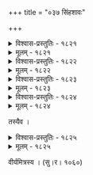 +++
title = "०३७ सिंहशावः"

+++



<details><summary>विश्वास-प्रस्तुतिः - १८२१</summary>

नाभ्यस्तम् आक्रमणम् अङ्कुरिता न दंष्ट्रा  
स्फीतं न वर्ष्म नखरैर् द्रढिमा न लब्धः ।  
नादस् तथापि मृदुर् एव स को’पि सिंह  
शावस्य येन विमदाः करिणो भवन्ति ॥१८२१॥
</details>

<details><summary>मूलम् - १८२१</summary>

नाभ्यस्तम् आक्रमणम् अङ्कुरिता न दंष्ट्रा  
स्फीतं न वर्ष्म नखरैर् द्रढिमा न लब्धः ।  
नादस् तथापि मृदुर् एव स को’पि सिंह  
शावस्य येन विमदाः करिणो भवन्ति ॥१८२१॥
</details>



<details><summary>विश्वास-प्रस्तुतिः - १८२२</summary>

सम्प्राप्य केशरिकिशोरम् अरण्यम् एतद्  
इत्य् उद्भयं भ्रमति यूथम् अनेकपानाम् ।  
एषो’प्य् अजातसटमंसतटं विधूय  
तन् मांसगृध्नुरसतो’पि नखान् नियुङ्क्ते ॥१८२२॥
</details>

<details><summary>मूलम् - १८२२</summary>

सम्प्राप्य केशरिकिशोरम् अरण्यम् एतद्  
इत्य् उद्भयं भ्रमति यूथम् अनेकपानाम् ।  
एषो’प्य् अजातसटमंसतटं विधूय  
तन् मांसगृध्नुरसतो’पि नखान् नियुङ्क्ते ॥१८२२॥
</details>



<details><summary>विश्वास-प्रस्तुतिः - १८२३</summary>

व्याधूयांसावनुदितसटौ तारमञ्जु ध्वनन्तः  
पाणी नातिस्फुटकररुहौ ग्राव्णि कण्डूयमानाः ।  
चक्षुः कोपात् कुटिलम् अरूणं बिभ्रतः सिंहशावा  
दिष्ट्या चण्डध्वनितजलदं व्योम निर्भालयन्ति ॥१८२३॥
</details>

<details><summary>मूलम् - १८२३</summary>

व्याधूयांसावनुदितसटौ तारमञ्जु ध्वनन्तः  
पाणी नातिस्फुटकररुहौ ग्राव्णि कण्डूयमानाः ।  
चक्षुः कोपात् कुटिलम् अरूणं बिभ्रतः सिंहशावा  
दिष्ट्या चण्डध्वनितजलदं व्योम निर्भालयन्ति ॥१८२३॥
</details>



<details><summary>विश्वास-प्रस्तुतिः - १८२४</summary>

अनुदितसटावंसौ नातिस्फुटाः करजाङ्कुरा   
दशनमुकुलोद्भेदः स्तोको मुखे मृदु गर्जितम् ।  
मृगपतिशिशोर् नास्त्य् अद्यापि क्रिया स्वकुलोचिता   
मदकृतमहागन्धस्यान्ध्यं व्यपोहति दन्तिनाम् ॥१८२४॥
</details>

<details><summary>मूलम् - १८२४</summary>

अनुदितसटावंसौ नातिस्फुटाः करजाङ्कुरा   
दशनमुकुलोद्भेदः स्तोको मुखे मृदु गर्जितम् ।  
मृगपतिशिशोर् नास्त्य् अद्यापि क्रिया स्वकुलोचिता   
मदकृतमहागन्धस्यान्ध्यं व्यपोहति दन्तिनाम् ॥१८२४॥
</details>


तस्यैव ।  



<details><summary>विश्वास-प्रस्तुतिः - १८२५</summary>

हंहो सिंहकिशोरक त्यजसि चेत् कोपं वदामस् तदा   
हत्वैवं करिणां सहस्रम् अखिलं किं लब्धम् आयुष्मता ।  
इत्थं कर्तुम् अहं समर्थ इति चेद् धिङ् मूर्ख किं सर्वतो  
नालं प्लावयितुं जगज्जलनिधिर् यद् धैर्यम् आलम्बते ॥१८२५॥
</details>

<details><summary>मूलम् - १८२५</summary>

हंहो सिंहकिशोरक त्यजसि चेत् कोपं वदामस् तदा   
हत्वैवं करिणां सहस्रम् अखिलं किं लब्धम् आयुष्मता ।  
इत्थं कर्तुम् अहं समर्थ इति चेद् धिङ् मूर्ख किं सर्वतो  
नालं प्लावयितुं जगज्जलनिधिर् यद् धैर्यम् आलम्बते ॥१८२५॥
</details>


वीर्यमित्रस्य । (सु।र। १०६०)  

